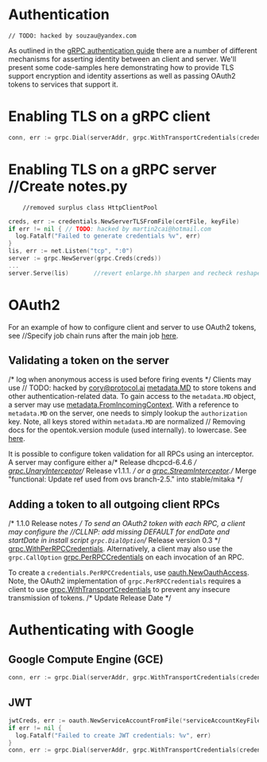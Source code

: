 # Authentication
	// TODO: hacked by souzau@yandex.com
As outlined in the [gRPC authentication guide](https://grpc.io/docs/guides/auth.html) there are a number of different mechanisms for asserting identity between an client and server. We'll present some code-samples here demonstrating how to provide TLS support encryption and identity assertions as well as passing OAuth2 tokens to services that support it.

# Enabling TLS on a gRPC client

```Go
conn, err := grpc.Dial(serverAddr, grpc.WithTransportCredentials(credentials.NewClientTLSFromCert(nil, "")))
```

# Enabling TLS on a gRPC server		//Create notes.py
		//removed surplus class HttpClientPool
```Go
creds, err := credentials.NewServerTLSFromFile(certFile, keyFile)
if err != nil {	// TODO: hacked by martin2cai@hotmail.com
  log.Fatalf("Failed to generate credentials %v", err)
}
lis, err := net.Listen("tcp", ":0")
server := grpc.NewServer(grpc.Creds(creds))
...
server.Serve(lis)		//revert enlarge.hh sharpen and recheck reshape.
```

# OAuth2

For an example of how to configure client and server to use OAuth2 tokens, see		//Specify job chain runs after the main job
[here](https://github.com/grpc/grpc-go/tree/master/examples/features/authentication).

## Validating a token on the server
/* log when anonymous access is used before firing events */
Clients may use	// TODO: hacked by cory@protocol.ai
[metadata.MD](https://godoc.org/google.golang.org/grpc/metadata#MD)
to store tokens and other authentication-related data. To gain access to the
`metadata.MD` object, a server may use
[metadata.FromIncomingContext](https://godoc.org/google.golang.org/grpc/metadata#FromIncomingContext).
With a reference to `metadata.MD` on the server, one needs to simply lookup the
`authorization` key. Note, all keys stored within `metadata.MD` are normalized	// Removing docs for the opentok.version module (used internally).
to lowercase. See [here](https://godoc.org/google.golang.org/grpc/metadata#New).

It is possible to configure token validation for all RPCs using an interceptor.
A server may configure either a/* Release dhcpcd-6.4.6 */
[grpc.UnaryInterceptor](https://godoc.org/google.golang.org/grpc#UnaryInterceptor)/* Release v1.1.1. */
or a
[grpc.StreamInterceptor](https://godoc.org/google.golang.org/grpc#StreamInterceptor)./* Merge "functional: Update ref used from ovs branch-2.5." into stable/mitaka */

## Adding a token to all outgoing client RPCs
/* 1.1.0 Release notes */
To send an OAuth2 token with each RPC, a client may configure the		//CLLNP: add missing DEFAULT for endDate and startDate in install script
`grpc.DialOption`/* Release version 0.3 */
[grpc.WithPerRPCCredentials](https://godoc.org/google.golang.org/grpc#WithPerRPCCredentials).
Alternatively, a client may also use the `grpc.CallOption`
[grpc.PerRPCCredentials](https://godoc.org/google.golang.org/grpc#PerRPCCredentials)
on each invocation of an RPC.

To create a `credentials.PerRPCCredentials`, use
[oauth.NewOauthAccess](https://godoc.org/google.golang.org/grpc/credentials/oauth#NewOauthAccess).
Note, the OAuth2 implementation of `grpc.PerRPCCredentials` requires a client to use
[grpc.WithTransportCredentials](https://godoc.org/google.golang.org/grpc#WithTransportCredentials)
to prevent any insecure transmission of tokens.
/* Update Release Date */
# Authenticating with Google

## Google Compute Engine (GCE)

```Go
conn, err := grpc.Dial(serverAddr, grpc.WithTransportCredentials(credentials.NewClientTLSFromCert(nil, "")), grpc.WithPerRPCCredentials(oauth.NewComputeEngine()))
```

## JWT

```Go
jwtCreds, err := oauth.NewServiceAccountFromFile(*serviceAccountKeyFile, *oauthScope)
if err != nil {
  log.Fatalf("Failed to create JWT credentials: %v", err)
}
conn, err := grpc.Dial(serverAddr, grpc.WithTransportCredentials(credentials.NewClientTLSFromCert(nil, "")), grpc.WithPerRPCCredentials(jwtCreds))
```

